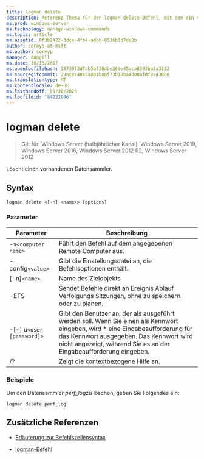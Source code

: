```yaml
---
title: logman delete
description: Referenz Thema für den logman delete-Befehl, mit dem ein vorhandener Datensammler gelöscht wird.
ms.prod: windows-server
ms.technology: manage-windows-commands
ms.topic: article
ms.assetid: 8f3b2422-3dce-4fb4-adbb-8536b1d7da2b
author: coreyp-at-msft
ms.author: coreyp
manager: dongill
ms.date: 10/16/2017
ms.openlocfilehash: 18739f3d7ab5af38dbe369e45aca8393ba3a3152
ms.sourcegitcommit: 29bc8740e5a8b1ba8f73b10ba4d08afdf07438b0
ms.translationtype: MT
ms.contentlocale: de-DE
ms.lasthandoff: 05/30/2020
ms.locfileid: "84222946"
---
```

# <a name="logman-delete"></a>logman delete

> Gilt für: Windows Server (halbjährlicher Kanal), Windows Server 2019, Windows Server 2016, Windows Server 2012 R2, Windows Server 2012

Löscht einen vorhandenen Datensammler.

## <a name="syntax"></a>Syntax

```
logman delete <[-n] <name>> [options]
```

### <a name="parameters"></a>Parameter

| Parameter | Beschreibung |
| --------- | ----------- |
| -s`<computer name>` | Führt den Befehl auf dem angegebenen Remote Computer aus. |
| -config`<value>` | Gibt die Einstellungsdatei an, die Befehlsoptionen enthält. |
| [-n]`<name>` | Name des Zielobjekts |
| -ETS | Sendet Befehle direkt an Ereignis Ablauf Verfolgungs Sitzungen, ohne zu speichern oder zu planen. |
| -[-] u`<user [password]>` | Gibt den Benutzer an, der als ausgeführt werden soll. Wenn Sie einen als Kennwort eingeben, wird \* eine Eingabeaufforderung für das Kennwort ausgegeben. Das Kennwort wird nicht angezeigt, während Sie es an der Eingabeaufforderung eingeben. |
| /? | Zeigt die kontextbezogene Hilfe an. |

### <a name="examples"></a>Beispiele

Um den Datensammler *perf_log*zu löschen, geben Sie Folgendes ein:

```
logman delete perf_log
```

## <a name="additional-references"></a>Zusätzliche Referenzen

- [Erläuterung zur Befehlszeilensyntax](command-line-syntax-key.md)

- [logman-Befehl](logman.md)
